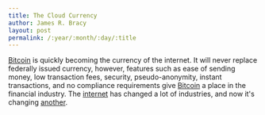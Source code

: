 ```yaml
---
title: The Cloud Currency
author: James R. Bracy
layout: post
permalink: /:year/:month/:day/:title
---
```


[Bitcoin](http://bitcoin.org/en/) is quickly becoming the currency of the internet. It will never replace federally issued
currency, however, features such as ease of sending money, low transaction fees,
security, pseudo-anonymity, instant transactions, and no compliance requirements
give [Bitcoin](http://bitcoin.org/en/) a place in the financial industry. The [internet](http://en.wikipedia.org/wiki/Internet) has changed a lot of
industries, and now it's changing [another](http://en.wikipedia.org/wiki/Financial_services).
